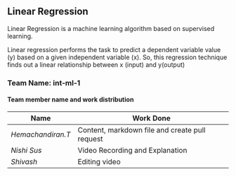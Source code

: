 ## Linear Regression 
Linear Regression is a machine learning algorithm based on supervised learning. 

Linear regression performs the task to predict a dependent variable value (y) based on a given independent variable (x). So, this regression technique finds out a linear relationship between x (input) and y(output)

### Team Name: int-ml-1
#### Team member name and work distribution
| Name | Work Done |
| ------ | ------ |
| *Hemachandiran.T* | Content, markdown file and create pull request  |
| *Nishi Sus* | Video Recording and Explanation |
| *Shivash* | Editing video |
